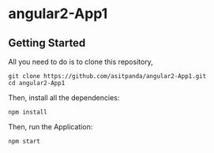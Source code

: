 # angular2-App1

## Getting Started

All you need to do is to clone this repository,


```
git clone https://github.com/asitpanda/angular2-App1.git
cd angular2-App1
```

Then, install all the dependencies:

```
npm install
```

Then, run the Application:

```
npm start
```

